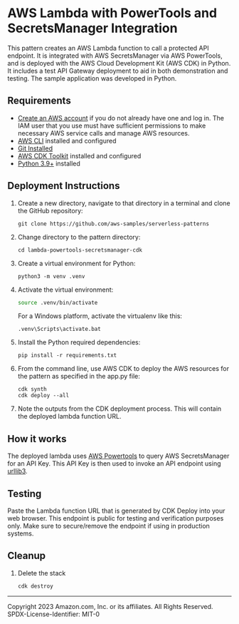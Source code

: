 # AWS Lambda with PowerTools and SecretsManager Integration

This pattern creates an AWS Lambda function to call a protected API endpoint. It is integrated with AWS SecretsManager via AWS PowerTools, and is deployed with the AWS Cloud Development Kit (AWS CDK) in Python. It includes a test API Gateway deployment to aid in both demonstration and testing. The sample application was developed in Python.

## Requirements

* [Create an AWS account](https://portal.aws.amazon.com/gp/aws/developer/registration/index.html) if you do not already have one and log in. The IAM user that you use must have sufficient permissions to make necessary AWS service calls and manage AWS resources.
* [AWS CLI](https://docs.aws.amazon.com/cli/latest/userguide/install-cliv2.html) installed and configured
* [Git Installed](https://git-scm.com/book/en/v2/Getting-Started-Installing-Git)
* [AWS CDK Toolkit](https://docs.aws.amazon.com/cdk/latest/guide/cli.html) installed and configured
* [Python 3.9+](https://www.python.org/downloads/) installed

## Deployment Instructions

1. Create a new directory, navigate to that directory in a terminal and clone the GitHub repository:
    ```
    git clone https://github.com/aws-samples/serverless-patterns

    ```
1. Change directory to the pattern directory:
    ```
    cd lambda-powertools-secretsmanager-cdk
    ```
1. Create a virtual environment for Python:
    ```
    python3 -m venv .venv
    ```
1. Activate the virtual environment:
    ```bash
    source .venv/bin/activate
    ```

    For a Windows platform, activate the virtualenv like this:
    ```
    .venv\Scripts\activate.bat
    ```
1. Install the Python required dependencies:
    ```
    pip install -r requirements.txt
    ```
1. From the command line, use AWS CDK to deploy the AWS resources for the pattern as specified in the app.py file:
    ```
    cdk synth
    cdk deploy --all
    ```
1. Note the outputs from the CDK deployment process. This will contain the deployed lambda function URL.

## How it works

The deployed lambda uses [AWS Powertools](https://awslabs.github.io/aws-lambda-powertools-python/2.5.0/) to query AWS SecretsManager for an API Key. This API Key is then used to invoke an API endpoint using [urllib3](https://urllib3.readthedocs.io/en/stable/index.html).

## Testing

Paste the Lambda function URL that is generated by CDK Deploy into your web browser. This endpoint is public for testing and verification purposes only. Make sure to secure/remove the endpoint if using in production systems.

## Cleanup

1. Delete the stack
    ```bash
    cdk destroy
    ```

----
Copyright 2023 Amazon.com, Inc. or its affiliates. All Rights Reserved.
SPDX-License-Identifier: MIT-0
